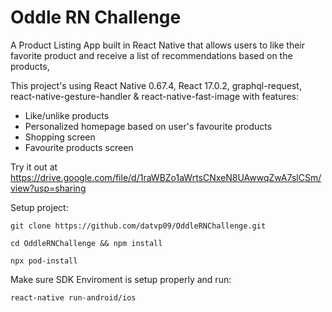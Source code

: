 # Oddle RN Challenge

A Product Listing App built in React Native that allows users to like their favorite product and receive a list of recommendations based on the products,

This project's using React Native 0.67.4, React 17.0.2, graphql-request, react-native-gesture-handler & react-native-fast-image with features:<br />
* Like/unlike products
* Personalized homepage based on user's favourite products
* Shopping screen
* Favourite products screen

Try it out at<br />
https://drive.google.com/file/d/1raWBZo1aWrtsCNxeN8UAwwqZwA7slCSm/view?usp=sharing

Setup project:
```
git clone https://github.com/datvp09/OddleRNChallenge.git

cd OddleRNChallenge && npm install

npx pod-install
```
Make sure SDK Enviroment is setup properly and run:
```
react-native run-android/ios
```
